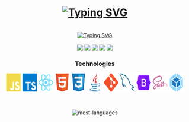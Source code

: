 <h1 align="Center">
  <a href="https://git.io/typing-svg"><img src="https://readme-typing-svg.demolab.com?font=Inter&size=30&center=true&duration=2000&pause=1000&color=EEE&multiline=true&repeat=false&random=false&width=505&height=90&lines=Hello%F0%9F%91%8B,+I'm+Guilherme+Henrique+%F0%9F%91%A8%E2%80%8D%F0%9F%92%BB;Welcome+to+my+profile" alt="Typing SVG" /></a>
</h1>
<br>
<div class = "subtitles" align = "center">
  <a href="https://git.io/typing-svg"><img src="https://readme-typing-svg.demolab.com?font=Roboto&size=17&center=true&pause=1500&duration=3000&color=EEE&random=false&width=435&height=30&lines=%F0%9F%9A%80+Web+developer+and+future+full-stack.;%F0%9F%8C%B1+learning+JavaScript%2C+Typescript%2C+React+and+sql;%F0%9F%93%9A+Graduating+in+Software+Analysis+and+Development" alt="Typing SVG" /></a>
</div>
<br>
<div class = "contacts" align = "center">
  <a href="https://linkedin.com/in/guilherme-henrique-silva-pereira-9283b023a" target="_blank"><img src="https://img.shields.io/badge/-LinkedIn-%230077B5?style=for-the-badge&logo=linkedin&logoColor=white" target="_blank"></a> 
  <a href = "mailto:guilhermehsp26@gmail.com"><img src="https://img.shields.io/badge/-Gmail-%23333?style=for-the-badge&logo=gmail&logoColor=white" target="_blank"></a>
  <a href ="https://api.whatsapp.com/send?phone=5511993123958"><img src="https://img.shields.io/badge/WhatsApp-25D366?style=for-the-badge&logo=whatsapp&logoColor=white" target="_blank"></a>
  <a href="https://www.instagram.com/guizin__silva" target="_blank"><img src="https://img.shields.io/badge/Instagram-E4405F?style=for-the-badge&logo=instagram&logoColor=white"></a>
  <a href = "https://guihsp.github.io/Portfolio/" target = "_blank"><img src = "https://img.shields.io/badge/Portfolio-255E63?style=for-the-badge&logo=About.me&logoColor=white"></a>
</div>
<div class = "texhnologies" align = "center"><h3>Technologies</h3>
<div>
  <img align="center" alt="Js" height="50" width="40" src="https://raw.githubusercontent.com/devicons/devicon/master/icons/javascript/javascript-plain.svg">
  <img align="center" alt="Ts" height="50" width="40" src="https://raw.githubusercontent.com/devicons/devicon/master/icons/typescript/typescript-plain.svg">
  <img align="center" alt="React" height="50" width="40" src="https://raw.githubusercontent.com/devicons/devicon/master/icons/react/react-original.svg">
  <img align="center" alt="HTML" height="50" width="40" src="https://raw.githubusercontent.com/devicons/devicon/master/icons/html5/html5-original.svg">
  <img align="center" alt="CSS" height="50" width="40" src="https://raw.githubusercontent.com/devicons/devicon/master/icons/css3/css3-original.svg">
  <img align="center" alt="Java" height="50" width="40" src="https://raw.githubusercontent.com/devicons/devicon/master/icons/java/java-original.svg">
  <img align="center" alt="Git" height="50" width="40" src="https://raw.githubusercontent.com/devicons/devicon/master/icons/git/git-original.svg">
  <img align="center" alt="Mysql" height="50" width="40" src="https://raw.githubusercontent.com/devicons/devicon/master/icons/mysql/mysql-original.svg">
  <img align="center" alt="Mysql" height="50" width="40" src="https://raw.githubusercontent.com/devicons/devicon/master/icons/bootstrap/bootstrap-original.svg">
  <img align="center" alt="Mysql" height="50" width="40" src="https://raw.githubusercontent.com/devicons/devicon/master/icons/sass/sass-original.svg">
  <img align="center" alt="Mysql" height="50" width="40" src="https://raw.githubusercontent.com/devicons/devicon/master/icons/webpack/webpack-original.svg">
</div>
</div>
<br>
<br>
<p align = "center">
    <img src="https://github-readme-stats.vercel.app/api/top-langs?username=Guihsp&show_icons=true&locale=en&layout=compact&theme=tokyonight" alt="most-languages" />
</p>
